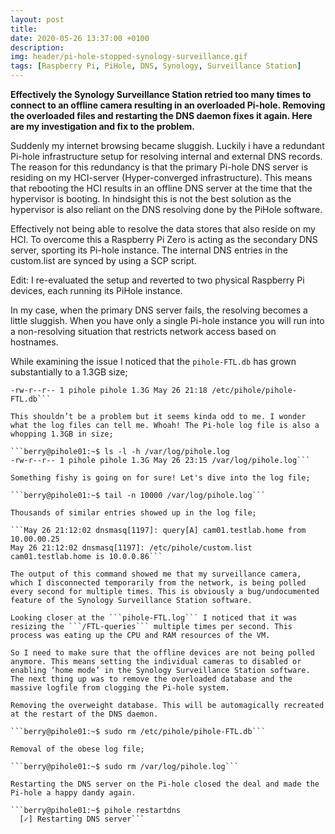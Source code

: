```yaml
---
layout: post
title: 
date: 2020-05-26 13:37:00 +0100
description:  
img: header/pi-hole-stopped-synology-surveillance.gif
tags: [Raspberry Pi, PiHole, DNS, Synology, Surveillance Station]
---
```

__Effectively the Synology Surveillance Station retried too many times to connect to an offline camera resulting in an overloaded Pi-hole. Removing the overloaded files and restarting the DNS daemon fixes it again. Here are my investigation and fix to the problem.__

Suddenly my internet browsing became sluggish. Luckily i have a redundant Pi-hole infrastructure setup for resolving internal and external DNS records. The reason for this redundancy is that the primary Pi-hole DNS server is residing on my HCI-server (Hyper-converged infrastructure). This means that rebooting the HCI results in an offline DNS server at the time that the hypervisor is booting. In hindsight this is not the best solution as the hypervisor is also reliant on the DNS resolving done by the PiHole software. 

Effectively not being able to resolve the data stores that also reside on my HCI. To overcome this a Raspberry Pi Zero is acting as the secondary DNS server, sporting its Pi-hole instance. The internal DNS entries in the custom.list are synced by using a SCP script.

Edit: I re-evaluated the setup and reverted to two physical Raspberry Pi devices, each running its PiHole instance.

In my case, when the primary DNS server fails, the resolving becomes a little sluggish. When you have only a single Pi-hole instance you will run into a non-resolving situation that restricts network access based on hostnames.

While examining the issue I noticed that the ```pihole-FTL.db``` has grown substantially to a 1.3GB size;

```berry@pihole01:~$ ls -h -l /etc/pihole/pihole-FTL.db
-rw-r--r-- 1 pihole pihole 1.3G May 26 21:18 /etc/pihole/pihole-FTL.db```

This shouldn’t be a problem but it seems kinda odd to me. I wonder what the log files can tell me. Whoah! The Pi-hole log file is also a whopping 1.3GB in size;

```berry@pihole01:~$ ls -l -h /var/log/pihole.log
-rw-r--r-- 1 pihole pihole 1.3G May 26 23:15 /var/log/pihole.log```

Something fishy is going on for sure! Let's dive into the log file;

```berry@pihole01:~$ tail -n 10000 /var/log/pihole.log```

Thousands of similar entries showed up in the log file;

```May 26 21:12:02 dnsmasq[1197]: query[A] cam01.testlab.home from 10.00.00.25
May 26 21:12:02 dnsmasq[1197]: /etc/pihole/custom.list cam01.testlab.home is 10.0.0.86```

The output of this command showed me that my surveillance camera, which I disconnected temporarily from the network, is being polled every second for multiple times. This is obviously a bug/undocumented feature of the Synology Surveillance Station software.

Looking closer at the ```pihole-FTL.log``` I noticed that it was resizing the ```/FTL-queries``` multiple times per second. This process was eating up the CPU and RAM resources of the VM.

So I need to make sure that the offline devices are not being polled anymore. This means setting the individual cameras to disabled or enabling ‘home mode’ in the Synology Surveillance Station software. The next thing up was to remove the overloaded database and the massive logfile from clogging the Pi-hole system.

Removing the overweight database. This will be automagically recreated at the restart of the DNS daemon.

```berry@pihole01:~$ sudo rm /etc/pihole/pihole-FTL.db```

Removal of the obese log file;

```berry@pihole01:~$ sudo rm /var/log/pihole.log```

Restarting the DNS server on the Pi-hole closed the deal and made the Pi-hole a happy dandy again.

```berry@pihole01:~$ pihole restartdns
  [✓] Restarting DNS server```
